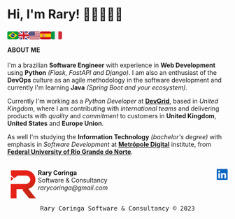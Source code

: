 <h1> Hi, I'm Rary! 👋🏽👨🏽‍💻</h1>

<!-- These flags are found on https://emojipedia.org/flags/ and the Twitter emoji version is being used here -->
<img align="left" width="25" src="img/flags/brazil.png">
<img align="left" width="25" src="img/flags/united-kingdom.png">
<img align="left" width="25" src="img/flags/united-states.png">
<img align="left" width="25" src="img/flags/spain.png">
<img align="left" width="25" src="img/flags/italy.png">
<!-- <div align="right"><a href="https://help.rescue.org/donate/ukraine-crisis" target="_blank"><img align="center" width="25" src="img/flags/white.png"><b> donate to Ukraine </b><img align="center" width="25" src="img/flags/ukraine.png"></a></div> -->
<br/>

<!-- <details open> -->
<!--   <summary><h4>ABOUT ME</h4></summary> -->
<h4>ABOUT ME</h4>

<p>
  I'm a brazilian <b>Software Engineer</b> with experience in <b>Web Development</b> using <b>Python</b> <i>(Flask, FastAPI and Django)</i>. I am also an enthusiast of the <b>DevOps</b> culture as an agile methodology in the software development and currently I'm learning <b>Java</b> <i>(Spring Boot and your ecosystem)</i>.
</p>
<p>
  Currently I'm working as a <i>Python Developer</i> at <a href="https://devgrid.co.uk" target="_blank"><b>DevGrid</b></a>, based in <i>United Kingdom</i>, where I am contributing with <i>international teams</i> and delivering products with <i>quality</i> and <i>commitment</i> to customers in <b>United Kingdom</b>, <b>United States</b> and <b>Europe Union</b>.
</p>
<p>
  As well I'm studying the <b>Information Technology</b> <i>(bachelor's degree)</i> with emphasis in <i>Software Development</i> at <a href="https://www.metropoledigital.ufrn.br" target="_blank"><b>Metrópole Digital</b></a> institute, from <a href="https://ufrn.br" target="_blank"><b>Federal University of Rio Grande do Norte</b></a>.
</p>
<!-- </details> -->

<!-- <details> -->
<!--   <summary><h4>MY SKILLS</h4></summary> -->
  
<!--   <i>{ under development }</i> -->
<!-- </details> -->

<div align="left">
  <br/>
  <!-- These icons are found on https://simpleicons.org/ as .svg (a work on Figma was done to color and convert to png) -->
  <a href="https://www.linkedin.com/in/rarycoringa/" target="_blank"><img align="right" width="25" src="img/icons/linkedin.png"></a>
  
  <img align="left" width="70" src="img/logos/red.png">
  <b>Rary Coringa</b>
  <br/>Software & Consultancy
  <br/><i>rarycoringa@gmail.com</i>
</div>

<div align="center">
  <br/><pre>Rary Coringa Software & Consultancy © 2023</pre>
</div>
